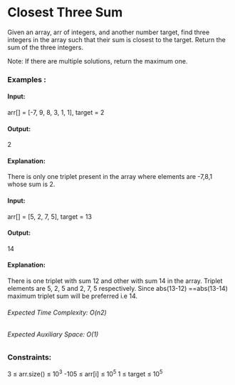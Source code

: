 # Closest Three Sum
Given an array, arr of integers, and another number target, find three integers in the array such that their sum is closest to the target. Return the sum of the three integers.

Note: If there are multiple solutions, return the maximum one.

### Examples :
#### Input: 
arr[] = [-7, 9, 8, 3, 1, 1], target = 2
#### Output:
2
#### Explanation:
There is only one triplet present in the array where elements are -7,8,1 whose sum is 2.

#### Input: 
arr[] = [5, 2, 7, 5], target = 13
#### Output:
14
#### Explanation:
There is one triplet with sum 12 and other with sum 14 in the array. Triplet elements are 5, 2, 5 and 2, 7, 5 respectively. Since abs(13-12) ==abs(13-14) maximum triplet sum will be preferred i.e 14.

###### Expected Time Complexity: O(n2)
###### Expected Auxiliary Space: O(1)

### Constraints:
3 ≤ arr.size() ≤ $`10^3`$
-105 ≤ arr[i] ≤ $`10^5`$
1 ≤ target ≤ $`10^5`$


